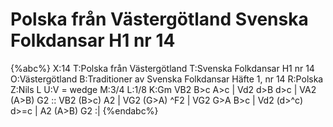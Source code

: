 # Polska från Västergötland Svenska Folkdansar H1 nr 14

{%abc%}
X:14
T:Polska från Västergötland
T:Svenska Folkdansar H1 nr 14
O:Västergötland
B:Traditioner av Svenska Folkdansar Häfte 1, nr 14
R:Polska
Z:Nils L
U:V = wedge
M:3/4
L:1/8
K:Gm
VB2 B>c A>c | Vd2 d>B d>c | VA2 (A>B) G2 :: VB2 (B>c) A2 |
VG2 (G>A) ^F2 | VG2 G>A B>c | Vd2 (d>^c) d>=c | A2 (A>B) G2 :|
{%endabc%}
